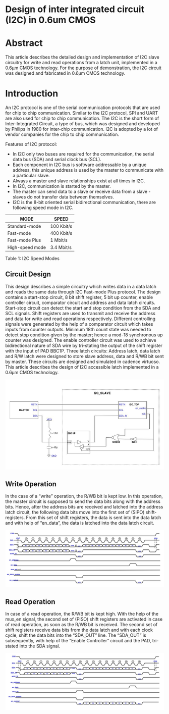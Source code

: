 # Design of inter integrated circuit (I2C) in 0.6um CMOS

# Abstract
This article describes the detailed design and implementation of I2C slave circuitry for write and read operations from a latch unit, implemented in a 0.6μm CMOS technology. For the purpose of demonstration, the I2C circuit was designed and fabricated in 0.6µm CMOS technology.

# Introduction
An I2C protocol is one of the serial communication protocols that are used for chip to chip communication. Similar to the I2C protocol, SPI and UART are also used for chip to chip communication. The I2C is the short form of Inter-Integrated Circuit, a type of bus, which was designed and developed by Philips in 1980 for inter-chip communication. I2C is adopted by a lot of vendor companies for the chip to chip communication.

Features of I2C protocol:
- In I2C only two buses are required for the communication, the serial data bus (SDA) and serial clock bus (SCL). 
- Each component in I2C bus is software addressable by a unique address, this unique address is used by the master to communicate with a particular slave. 
- Always a master and slave relationships exist at all times in I2C. 
- In I2C, communication is started by the master. 
- The master can send data to a slave or receive data from a slave - slaves do not transfer data between themselves.
- I2C is the 8-bit oriented serial bidirectional communication, there are following speed mode in I2C.

|  MODE            | SPEED         |
|------------------|---------------|
| Standard-mode    | 100 Kbit/s    |   
| Fast-mode        | 400 Kbit/s    |
| Fast-mode Plus   | 1 Mbit/s      |
| High-speed mode  | 3.4 Mbit/s    |

Table 1: I2C Speed Modes

## Circuit Design

This design describes a simple circuitry which writes data in a data latch and reads the same data through I2C Fast-mode Plus protocol. The design contains a start-stop circuit, 8 bit shift register, 5 bit up counter, enable controller circuit, comparator circuit and address and data latch circuits. Start-stop circuit can detect the start and stop condition from the SDA and SCL signals. Shift registers are used to transmit and receive the address and data for write and read operations respectively. Different controlling signals were generated by the help of a comparator circuit which takes inputs from counter outputs. Minimum 18th count state was needed to detect stop condition given by the master; hence a mod-18 synchronous up counter was designed. The enable controller circuit was used to achieve bidirectional nature of SDA wire by tri-stating the output of the shift register with the input of PAD BBC1P. Three latch circuits: Address latch, data latch and R/W latch were designed to store slave address, data and R/WB bit sent by master. These circuits are designed and simulated in cadence virtuoso. This article describes the design of I2C accessible latch implemented in a 0.6μm CMOS technology.

<img title="Master Slave Configuration" src="images/Master_Slave.jpg"> 

## Write Operation

In the case of a “write” operation, the R/WB bit is kept low. In this operation, the master circuit is supposed to send the data bits along with the address bits. Hence, after the address bits are received and latched into the address latch circuit, the following data bits move into the first set of (SIPO) shift-registers. From this set of shift registers, the data is sent into the data latch and with help of “en_data”, the data is latched into the data latch circuit.


<img title="Write Timing Diagram" src="images/TD_Write.jpg" width="800" length="800"> 

## Read Operation

In case of a read operation, the R/WB bit is kept high. With the help of the mux_en signal, the second set of (PISO) shift registers are activated in case of read operation, as soon as the R/WB bit is received. The second set of shift registers receive data bits from the data latch and with each clock cycle, shift the data bits into the “SDA_OUT” line. The “SDA_OUT” is subsequently, with help of the “Enable Controller” circuit and the PAD, tri-stated into the SDA signal.

<img title="Read Timing Diagram" src="images/TD_Read.jpg" width="800" length="800"> 




